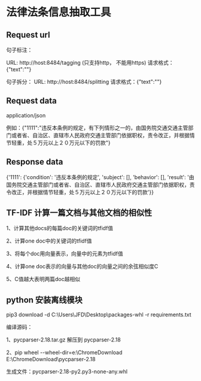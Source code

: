 # 法律法条信息抽取工具

## Request url
句子标注：

URL: http://host:8484/tagging (只支持http， 不能用https)
请求格式：{"text":""}

句子拆分：
URL: http://host:8484/splitting 
请求格式：{"text":""}


## Request data
application/json

例如：{"1111":"违反本条例的规定，有下列情形之一的，由国务院交通交通主管部门或者省、自治区、直辖市人民政府交通主管部门依据职权，责令改正，并根据情节轻重，处５万元以上２０万元以下的罚款"}

## Response data
{'1111': {'condition': '违反本条例的规定', 'subject': [], 'behavior': [], 'result': '由国务院交通主管部门或者省、自治区、直辖市人民政府交通主管部门依据职权，责令改正，并根据情节轻重，处５万元以上２０万元以下的罚款'}}

## TF-IDF 计算一篇文档与其他文档的相似性
1、计算其他docs的每篇doc的关键词的tfidf值

2、计算one doc中的关键词的tfidf值

3、将每个doc用向量表示，向量中的元素为tfidf值

4、计算one doc表示的向量与其他doc的向量之间的余弦相似度C

5、C值越大表明两篇doc越相似

## python 安装离线模块

pip3 download -d C:\Users\JFD\Desktop\packages-whl -r requirements.txt

编译源码：

1、pycparser-2.18.tar.gz 解压到 pycparser-2.18

2、pip wheel --wheel-dir=e:\ChromeDownload E:\ChromeDownload\pycparser-2.18

生成文件：pycparser-2.18-py2.py3-none-any.whl